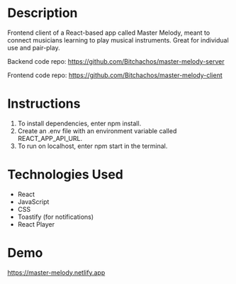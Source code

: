 # Description
Frontend client of a React-based app called Master Melody,
meant to connect musicians learning to play musical instruments.
Great for individual use and pair-play.

Backend code repo:
https://github.com/Bitchachos/master-melody-server

Frontend code repo:
https://github.com/Bitchachos/master-melody-client

# Instructions
1. To install dependencies, enter npm install.
2. Create an .env file with an environment variable called REACT_APP_API_URL.
3. To run on localhost, enter npm start in the terminal.

# Technologies Used
- React
- JavaScript
- CSS
- Toastify (for notifications)
- React Player

# Demo
https://master-melody.netlify.app
